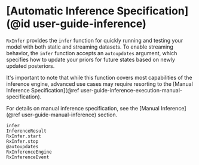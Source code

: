 # [Automatic Inference Specification](@id user-guide-inference)

`RxInfer` provides the `infer` function for quickly running and testing your model with both static and streaming datasets. To enable streaming behavior, the `infer` function accepts an `autoupdates` argument, which specifies how to update your priors for future states based on newly updated posteriors. 

It's important to note that while this function covers most capabilities of the inference engine, advanced use cases may require resorting to the [Manual Inference Specification](@ref user-guide-inference-execution-manual-specification).

For details on manual inference specification, see the [Manual Inference](@ref user-guide-manual-inference) section.

```@docs
infer
InferenceResult
RxInfer.start
RxInfer.stop
@autoupdates
RxInferenceEngine
RxInferenceEvent
```
